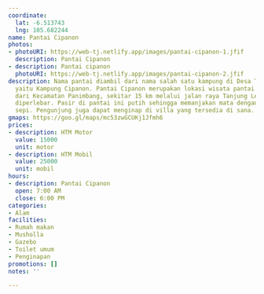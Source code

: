 ```yaml
---
coordinate:
  lat: -6.513743
  lng: 105.682244
name: Pantai Cipanon
photos:
- photoURI: https://web-tj.netlify.app/images/pantai-cipanon-1.jfif
  description: Pantai Cipanon
- description: Pantai cipanon
  photoURI: https://web-tj.netlify.app/images/pantai-cipanon-2.jfif
description: Nama pantai diambil dari nama salah satu kampung di Desa Tanjungjaya,
  yaitu Kampung Cipanon. Pantai Cipanon merupakan lokasi wisata pantai paling dekat
  dari Kecamatan Panimbang, sekitar 15 km melalui jalan raya Tanjung Lesung yang sudah
  diperlebar. Pasir di pantai ini putih sehingga memanjakan mata dengan suasana yang
  sepi. Pengunjung juga dapat menginap di villa yang tersedia di sana.
gmaps: https://goo.gl/maps/mc53zwGCUKj1Jfmh6
prices:
- description: HTM Motor
  value: 15000
  unit: motor
- description: HTM Mobil
  value: 25000
  unit: mobil
hours:
- description: Pantai Cipanon
  open: 7:00 AM
  close: 6:00 PM
categories:
- Alam
facilities:
- Rumah makan
- Musholla
- Gazebo
- Toilet umum
- Penginapan
promotions: []
notes: ''

---
```


